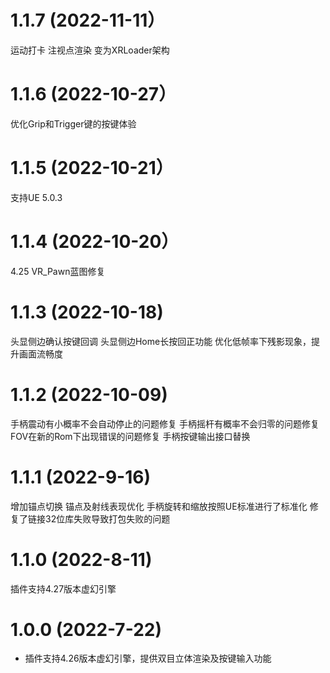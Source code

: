 # 1.1.7 (2022-11-11）
运动打卡
注视点渲染
变为XRLoader架构
# 1.1.6 (2022-10-27）
优化Grip和Trigger键的按键体验
# 1.1.5 (2022-10-21）
支持UE 5.0.3
# 1.1.4 (2022-10-20）
4.25 VR_Pawn蓝图修复
# 1.1.3 (2022-10-18)
头显侧边确认按键回调
头显侧边Home长按回正功能
优化低帧率下残影现象，提升画面流畅度
# 1.1.2 (2022-10-09)
 手柄震动有小概率不会自动停止的问题修复
 手柄摇杆有概率不会归零的问题修复
 FOV在新的Rom下出现错误的问题修复
 手柄按键输出接口替换
# 1.1.1 (2022-9-16)
增加锚点切换
锚点及射线表现优化
手柄旋转和缩放按照UE标准进行了标准化
修复了链接32位库失败导致打包失败的问题
# 1.1.0 (2022-8-11)
插件支持4.27版本虚幻引擎
# 1.0.0 (2022-7-22)
* 插件支持4.26版本虚幻引擎，提供双目立体渲染及按键输入功能